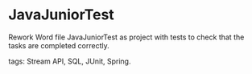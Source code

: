 # JavaJuniorTest
Rework Word file JavaJuniorTest as project with tests to check that the tasks are completed correctly.

tags: Stream API, SQL, JUnit, Spring.

